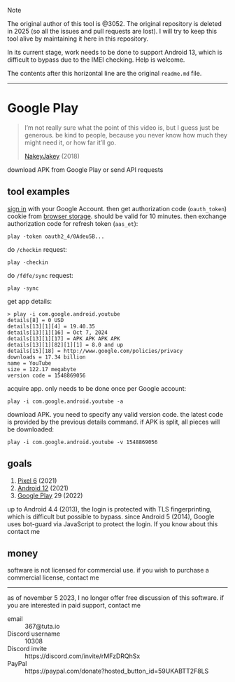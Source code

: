 > [!NOTE]
> The original author of this tool is @3052.
> The original repository is deleted in 2025
> (so all the issues and pull requests are lost).
> I will try to keep this tool alive by maintaining it here in this repository.
>
> In its current stage, work needs to be done to support Android 13,
> which is difficult to bypass due to the IMEI checking.
> Help is welcome.

The contents after this horizontal line are the original `readme.md` file.

---

# Google Play

> I’m not really sure what the point of this video is, but I guess just be
> generous. be kind to people, because you never know how much they might need
> it, or how far it’ll go.
>
> [NakeyJakey](//youtube.com/watch?v=Cr0UYNKmrUs) (2018)

download APK from Google Play or send API requests

## tool examples

[sign in](//accounts.google.com/embedded/setup/v2/android) with your Google
Account. then get authorization code (`oauth_token`) cookie from
[browser&nbsp;storage][1]. should be valid for 10 minutes. then exchange
authorization code for refresh token (`aas_et`):

~~~
play -token oauth2_4/0Adeu5B...
~~~

[1]://firefox-source-docs.mozilla.org/devtools-user/storage_inspector

do `/checkin` request:

~~~
play -checkin
~~~

do `/fdfe/sync` request:

~~~
play -sync
~~~

get app details:

~~~
> play -i com.google.android.youtube
details[8] = 0 USD
details[13][1][4] = 19.40.35
details[13][1][16] = Oct 7, 2024
details[13][1][17] = APK APK APK APK
details[13][1][82][1][1] = 8.0 and up
details[15][18] = http://www.google.com/policies/privacy
downloads = 17.34 billion
name = YouTube
size = 122.17 megabyte
version code = 1548869056
~~~

acquire app. only needs to be done once per Google account:

~~~
play -i com.google.android.youtube -a
~~~

download APK. you need to specify any valid version code. the latest code is
provided by the previous details command. if APK is split, all pieces will be
downloaded:

~~~
play -i com.google.android.youtube -v 1548869056
~~~

## goals

1. [Pixel 6](//wikipedia.org/wiki/Pixel_6) (2021)
2. [Android 12](//wikipedia.org/wiki/Android_12) (2021)
3. [Google Play](//wikipedia.org/wiki/Google_Play) 29 (2022)

up to Android 4.4 (2013), the login is protected with TLS fingerprinting, which
is difficult but possible to bypass. since Android 5 (2014), Google uses
bot-guard via JavaScript to protect the login. If you know about this contact
me

## money

software is not licensed for commercial use. if you wish to purchase a
commercial license, contact me

---------------------------------------------------------------------------------

as of november 5 2023, I no longer offer free discussion of this software. if
you are interested in paid support, contact me

<dl>
   <dt>email</dt>
      <dd>367@tuta.io</dd>
   <dt>Discord username</dt>
      <dd>10308</dd>
   <dt>Discord invite</dt>
      <dd>https://discord.com/invite/rMFzDRQhSx</dd>
   <dt>PayPal</dt>
      <dd>https://paypal.com/donate?hosted_button_id=59UKABTT2F8LS</dd>
</dl>
